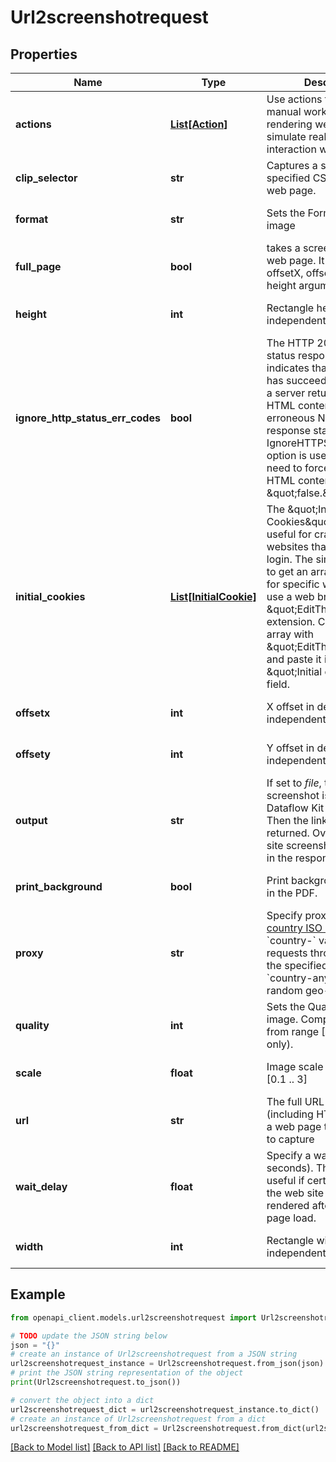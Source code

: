 # Url2screenshotrequest


## Properties

Name | Type | Description | Notes
------------ | ------------- | ------------- | -------------
**actions** | [**List[Action]**](Action.md) | Use actions to automate manual workflows while rendering web pages. They simulate real-world human interaction with pages. | [optional] [default to []]
**clip_selector** | **str** | Captures a screenshot of specified CSS element on a web page. | [optional] 
**format** | **str** | Sets the Format of output image | [optional] [default to 'png']
**full_page** | **bool** | takes a screenshot of a full web page. It ignores offsetX, offsety, width and height argument values. | [optional] [default to False]
**height** | **int** | Rectangle height in device independent pixels (dip). | [optional] [default to 600]
**ignore_http_status_err_codes** | **bool** | The HTTP 200 OK success status response code indicates that the request has succeeded. Sometimes a server returns normal HTML content even with an erroneous Non-200 HTTP response status code. The IgnoreHTTPStatusCode option is useful when you need to force the return of HTML content. Defaults to \&quot;false.\&quot; | [optional] 
**initial_cookies** | [**List[InitialCookie]**](InitialCookie.md) | The \&quot;Initial Cookies\&quot; option is useful for crawling websites that require a login. The simplest solution to get an array of cookies for specific websites is to use a web browser \&quot;EditThisCookie\&quot; extension. Copy a cookie array with \&quot;EditThisCookie\&quot; and paste it into the \&quot;Initial cookie\&quot; field. | [optional] [default to []]
**offsetx** | **int** | X offset in device independent pixels (dip). | [optional] [default to 0]
**offsety** | **int** | Y offset in device independent pixels (dip). | [optional] [default to 0]
**output** | **str** | If set to _file_, the resulted screenshot is uploaded to Dataflow Kit Storage first. Then the link to this file is returned. Overwise, web site screenshot is returned in the response body. | [optional] [default to 'buffer']
**print_background** | **bool** | Print background graphics in the PDF. | [optional] [default to False]
**proxy** | **str** | Specify proxy by adding [country ISO code](https://en.wikipedia.org/wiki/ISO_3166-2) to &#x60;country-&#x60; value to send requests through a proxy in the specified country. Use &#x60;country-any&#x60; to use random geo-targets. | [optional] 
**quality** | **int** | Sets the Quality of output image. Compression quality from range [0..100] (jpeg only). | [optional] [default to 80]
**scale** | **float** | Image scale factor. range [0.1 .. 3] | [optional] [default to 1]
**url** | **str** | The full URL address (including HTTP/HTTPS) of a web page that you want to capture | 
**wait_delay** | **float** | Specify a wait delay (in seconds). This may be useful if certain elements of the web site need to be rendered after the initial page load. | [optional] [default to 0.5]
**width** | **int** | Rectangle width in device independent pixels (dip). | [optional] [default to 800]

## Example

```python
from openapi_client.models.url2screenshotrequest import Url2screenshotrequest

# TODO update the JSON string below
json = "{}"
# create an instance of Url2screenshotrequest from a JSON string
url2screenshotrequest_instance = Url2screenshotrequest.from_json(json)
# print the JSON string representation of the object
print(Url2screenshotrequest.to_json())

# convert the object into a dict
url2screenshotrequest_dict = url2screenshotrequest_instance.to_dict()
# create an instance of Url2screenshotrequest from a dict
url2screenshotrequest_from_dict = Url2screenshotrequest.from_dict(url2screenshotrequest_dict)
```
[[Back to Model list]](../README.md#documentation-for-models) [[Back to API list]](../README.md#documentation-for-api-endpoints) [[Back to README]](../README.md)


